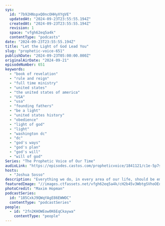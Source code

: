 ```yaml
---
sys:
  id: "7b92HNspxQ0ncOHHyXYgVE"
  updatedAt: "2024-09-23T23:55:55.194Z"
  createdAt: "2024-09-23T23:55:55.194Z"
  revision: 1
  space: "vfgh62eq5a4k"
  contentType: "podcasts"
date: "2024-09-23T23:55:55.194Z"
title: "Let the Light of God Lead You"
slug: "prophetic-voice-651"
publishDate: "2024-09-23T05:00:00.000Z"
originalAirDate: "2024-09-21"
episodeNumber: 651
keywords:
  - "book of revelation"
  - "rule and reign"
  - "full time ministry"
  - "united states"
  - "the united states of america"
  - "USA"
  - "usa"
  - "founding fathers"
  - "be a light"
  - "united states history"
  - "obedience"
  - "light of god"
  - "light"
  - "washington dc"
  - "dc"
  - "god's ways"
  - "god's plan"
  - "god's will"
  - "will of god"
Series: "The Prophetic Voice of Our Time"
audioLink: "https://episodes.castos.com/propheticvoice/1841121/c1e-5p7smxk00hndrd3-8d4kzgj7uno6-idmgf7.mp3?_gl=1*zm1oj7*_gcl_au*MTU0NTM4MTM2Ni4xNzE5NjM3NjM1"
hosts:
  - "Joshua Sosso"
description: "Everything we do, in every area of our life, should be embedded with the light of God. That is the full time ministry we should focus on; obeying God and being the light everywhere we go. Then, when we are the innovators, the pioneers, and the trendsetters, we are establishing things with God's ways and light interwoven into them for the benefit of many that will follow. We see this in how our founding fathers established this nation and government. Let us go before the Lord and get direction from Him. Let us make sure that everything comes downstream from Him."
featuredImage: "//images.ctfassets.net/vfgh62eq5a4k/cH2b45v3WbtgSVhoOEdU3/c7515f153b0b1cd6dd21d07496ff2341/maxim-hopman-rtsOc4q65B4-unsplash.jpg"
photoCredit: "Maxim Hopman"
podcastSeries:
  id: "185CxkJ9QWqYAgE86EWWOC"
  contentType: "podcastSeries"
people:
  - id: "2fn2KHOWEow0K6EqCkaywa"
    contentType: "people"
---
```

